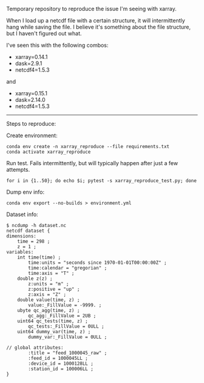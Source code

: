 Temporary repository to reproduce the issue I'm seeing with xarray.

When I load up a netcdf file with a certain structure, it will intermittently hang while saving the file. I believe it's something about the file structure, but I haven't figured out what. 

I've seen this with the following combos:

* xarray=0.14.1
* dask=2.9.1
* netcdf4=1.5.3

and 

* xarray=0.15.1
* dask=2.14.0
* netcdf4=1.5.3


---


Steps to reproduce:

Create environment:

```
conda env create -n xarray_reproduce --file requirements.txt 
conda activate xarray_reproduce
```

Run test. Fails intermittently, but will typically happen after just a few attempts.
```
for i in {1..50}; do echo $i; pytest -s xarray_reproduce_test.py; done
```

Dump env info:
```
conda env export --no-builds > environment.yml
```

Dataset info:
```
$ ncdump -h dataset.nc
netcdf dataset {
dimensions:
	time = 298 ;
	z = 1 ;
variables:
	int time(time) ;
		time:units = "seconds since 1970-01-01T00:00:00Z" ;
		time:calendar = "gregorian" ;
		time:axis = "T" ;
	double z(z) ;
		z:units = "m" ;
		z:positive = "up" ;
		z:axis = "Z" ;
	double value(time, z) ;
		value:_FillValue = -9999. ;
	ubyte qc_agg(time, z) ;
		qc_agg:_FillValue = 2UB ;
	uint64 qc_tests(time, z) ;
		qc_tests:_FillValue = 0ULL ;
	uint64 dummy_var(time, z) ;
		dummy_var:_FillValue = 0ULL ;

// global attributes:
		:title = "feed_1000045_raw" ;
		:feed_id = 1000045LL ;
		:device_id = 1000128LL ;
		:station_id = 100006LL ;
}
```
